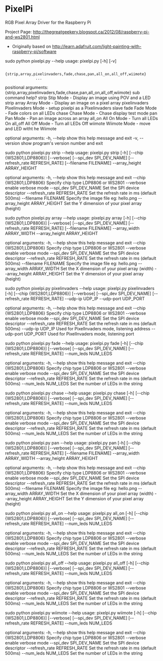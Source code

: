PixelPi
=======
RGB Pixel Array Driver for the Raspberry Pi

Project Page:
http://thegreatgeekery.blogspot.ca/2012/08/raspberry-pi-and-ws2801.html

- Originally based on http://learn.adafruit.com/light-painting-with-raspberry-pi/software


sudo python pixelpi.py --help
usage: pixelpi.py [-h] [-v]
                  
                  {strip,array,pixelinvaders,fade,chase,pan,all_on,all_off,wiimote}
                  ...

positional arguments:
  {strip,array,pixelinvaders,fade,chase,pan,all_on,all_off,wiimote}
                        sub command help?
    strip               Stip Mode - Display an image using POV and a LED strip
    array               Array Mode - Display an image on a pixel array
    pixelinvaders       Pixelinvaders Mode - setup pixelpi as a Pixelinvaders
                        slave
    fade                Fade Mode - Fade colors on all LEDs
    chase               Chase Mode - Chase display test mode
    pan                 Pan Mode - Pan an image across an array
    all_on              All On Mode - Turn all LEDs On
    all_off             All Off Mode - Turn all LEDs Off
    wiimote             Wiimote Mode - move and LED witht he Wiimote

optional arguments:
  -h, --help            show this help message and exit
  -v, --version         show program's version number and exit


sudo python pixelpi.py strip --help 
usage: pixelpi.py strip [-h] [--chip {WS2801,LDP8806}] [--verbose]
                        [--spi_dev SPI_DEV_NAME] [--refresh_rate REFRESH_RATE]
                        [--filename FILENAME] --array_height ARRAY_HEIGHT

optional arguments:
  -h, --help            show this help message and exit
  --chip {WS2801,LDP8806}
                        Specify chip type LDP8806 or WS2801
  --verbose             enable verbose mode
  --spi_dev SPI_DEV_NAME
                        Set the SPI device descriptor
  --refresh_rate REFRESH_RATE
                        Set the refresh rate in ms (default 500ms)
  --filename FILENAME   Specify the image file eg: hello.png
  --array_height ARRAY_HEIGHT
                        Set the Y dimension of your pixel array (height)


sudo python pixelpi.py array --help 
usage: pixelpi.py array [-h] [--chip {WS2801,LDP8806}] [--verbose]
                        [--spi_dev SPI_DEV_NAME] [--refresh_rate REFRESH_RATE]
                        [--filename FILENAME] --array_width ARRAY_WIDTH
                        --array_height ARRAY_HEIGHT

optional arguments:
  -h, --help            show this help message and exit
  --chip {WS2801,LDP8806}
                        Specify chip type LDP8806 or WS2801
  --verbose             enable verbose mode
  --spi_dev SPI_DEV_NAME
                        Set the SPI device descriptor
  --refresh_rate REFRESH_RATE
                        Set the refresh rate in ms (default 500ms)
  --filename FILENAME   Specify the image file eg: hello.png
  --array_width ARRAY_WIDTH
                        Set the X dimension of your pixel array (width)
  --array_height ARRAY_HEIGHT
                        Set the Y dimension of your pixel array (height)



sudo python pixelpi.py pixelinvaders --help 
usage: pixelpi.py pixelinvaders [-h] [--chip {WS2801,LDP8806}] [--verbose]
                                [--spi_dev SPI_DEV_NAME]
                                [--refresh_rate REFRESH_RATE] --udp-ip UDP_IP
                                --udp-port UDP_PORT

optional arguments:
  -h, --help            show this help message and exit
  --chip {WS2801,LDP8806}
                        Specify chip type LDP8806 or WS2801
  --verbose             enable verbose mode
  --spi_dev SPI_DEV_NAME
                        Set the SPI device descriptor
  --refresh_rate REFRESH_RATE
                        Set the refresh rate in ms (default 500ms)
  --udp-ip UDP_IP       Used for PixelInvaders mode, listening address
  --udp-port UDP_PORT   Used for PixelInvaders mode, listening port


sudo python pixelpi.py fade --help 
usage: pixelpi.py fade [-h] [--chip {WS2801,LDP8806}] [--verbose]
                       [--spi_dev SPI_DEV_NAME] [--refresh_rate REFRESH_RATE]
                       --num_leds NUM_LEDS

optional arguments:
  -h, --help            show this help message and exit
  --chip {WS2801,LDP8806}
                        Specify chip type LDP8806 or WS2801
  --verbose             enable verbose mode
  --spi_dev SPI_DEV_NAME
                        Set the SPI device descriptor
  --refresh_rate REFRESH_RATE
                        Set the refresh rate in ms (default 500ms)
  --num_leds NUM_LEDS   Set the number of LEDs in the string



sudo python pixelpi.py chase --help 
usage: pixelpi.py chase [-h] [--chip {WS2801,LDP8806}] [--verbose]
                        [--spi_dev SPI_DEV_NAME] [--refresh_rate REFRESH_RATE]
                        --num_leds NUM_LEDS

optional arguments:
  -h, --help            show this help message and exit
  --chip {WS2801,LDP8806}
                        Specify chip type LDP8806 or WS2801
  --verbose             enable verbose mode
  --spi_dev SPI_DEV_NAME
                        Set the SPI device descriptor
  --refresh_rate REFRESH_RATE
                        Set the refresh rate in ms (default 500ms)
  --num_leds NUM_LEDS   Set the number of LEDs in the string



sudo python pixelpi.py pan --help 
usage: pixelpi.py pan [-h] [--chip {WS2801,LDP8806}] [--verbose]
                      [--spi_dev SPI_DEV_NAME] [--refresh_rate REFRESH_RATE]
                      [--filename FILENAME] --array_width ARRAY_WIDTH
                      --array_height ARRAY_HEIGHT

optional arguments:
  -h, --help            show this help message and exit
  --chip {WS2801,LDP8806}
                        Specify chip type LDP8806 or WS2801
  --verbose             enable verbose mode
  --spi_dev SPI_DEV_NAME
                        Set the SPI device descriptor
  --refresh_rate REFRESH_RATE
                        Set the refresh rate in ms (default 500ms)
  --filename FILENAME   Specify the image file eg: hello.png
  --array_width ARRAY_WIDTH
                        Set the X dimension of your pixel array (width)
  --array_height ARRAY_HEIGHT
                        Set the Y dimension of your pixel array (height)



sudo python pixelpi.py all_on --help 
usage: pixelpi.py all_on [-h] [--chip {WS2801,LDP8806}] [--verbose]
                         [--spi_dev SPI_DEV_NAME]
                         [--refresh_rate REFRESH_RATE] --num_leds NUM_LEDS

optional arguments:
  -h, --help            show this help message and exit
  --chip {WS2801,LDP8806}
                        Specify chip type LDP8806 or WS2801
  --verbose             enable verbose mode
  --spi_dev SPI_DEV_NAME
                        Set the SPI device descriptor
  --refresh_rate REFRESH_RATE
                        Set the refresh rate in ms (default 500ms)
  --num_leds NUM_LEDS   Set the number of LEDs in the string



sudo python pixelpi.py all_off --help 
usage: pixelpi.py all_off [-h] [--chip {WS2801,LDP8806}] [--verbose]
                          [--spi_dev SPI_DEV_NAME]
                          [--refresh_rate REFRESH_RATE] --num_leds NUM_LEDS

optional arguments:
  -h, --help            show this help message and exit
  --chip {WS2801,LDP8806}
                        Specify chip type LDP8806 or WS2801
  --verbose             enable verbose mode
  --spi_dev SPI_DEV_NAME
                        Set the SPI device descriptor
  --refresh_rate REFRESH_RATE
                        Set the refresh rate in ms (default 500ms)
  --num_leds NUM_LEDS   Set the number of LEDs in the string



sudo python pixelpi.py wiimote --help 
usage: pixelpi.py wiimote [-h] [--chip {WS2801,LDP8806}] [--verbose]
                          [--spi_dev SPI_DEV_NAME]
                          [--refresh_rate REFRESH_RATE] --num_leds NUM_LEDS

optional arguments:
  -h, --help            show this help message and exit
  --chip {WS2801,LDP8806}
                        Specify chip type LDP8806 or WS2801
  --verbose             enable verbose mode
  --spi_dev SPI_DEV_NAME
                        Set the SPI device descriptor
  --refresh_rate REFRESH_RATE
                        Set the refresh rate in ms (default 500ms)
  --num_leds NUM_LEDS   Set the number of LEDs in the string



